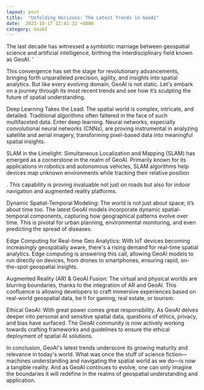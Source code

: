 ```yaml
---
layout: post
title:  "Unfolding Horizons: The Latest Trends in GeoAI"
date:  2023-10-17 22:41:32 +0800
category: GeoAI 
---
```


The last decade has witnessed a symbiotic marriage between geospatial science and artificial intelligence, birthing the interdisciplinary field known as GeoAI. '

This convergence has set the stage for revolutionary advancements, bringing forth unparalleled precision, agility, and insights into spatial analytics. But like every evolving domain, GeoAI is not static. Let's embark on a journey through its most recent trends and see how it’s sculpting the future of spatial understanding.  

Deep Learning Takes the Lead: The spatial world is complex, intricate, and detailed. Traditional algorithms often faltered in the face of such multifaceted data. Enter deep learning. Neural networks, especially convolutional neural networks (CNNs), are proving instrumental in analyzing satellite and aerial imagery, transforming pixel-based data into meaningful spatial insights. 

SLAM in the Limelight: Simultaneous Localization and Mapping (SLAM) has emerged as a cornerstone in the realm of GeoAI. Primarily known for its applications in robotics and autonomous vehicles, SLAM algorithms help devices map unknown environments while tracking their relative position

. This capability is proving invaluable not just on roads but also for indoor navigation and augmented reality platforms. 

Dynamic Spatial-Temporal Modeling: The world is not just about space; it’s about time too. The latest GeoAI models incorporate dynamic spatial-temporal components, capturing how geographical patterns evolve over time. This is pivotal for urban planning, environmental monitoring, and even predicting the spread of diseases. 

Edge Computing for Real-time Geo Analytics: With IoT devices becoming increasingly geospatially aware, there's a rising demand for real-time spatial analytics. Edge computing is answering this call, allowing GeoAI models to run directly on devices, from drones to smartphones, ensuring rapid, on-the-spot geospatial insights.

Augmented Reality (AR) & GeoAI Fusion: The virtual and physical worlds are blurring boundaries, thanks to the integration of AR and GeoAI. This confluence is allowing developers to craft immersive experiences based on real-world geospatial data, be it for gaming, real estate, or tourism.  

Ethical GeoAI: With great power comes great responsibility. As GeoAI delves deeper into personal and sensitive spatial data, questions of ethics, privacy, and bias have surfaced. The GeoAI community is now actively working towards crafting frameworks and guidelines to ensure the ethical deployment of spatial AI solutions.  

In conclusion, GeoAI's latest trends underscore its growing maturity and relevance in today's world. What was once the stuff of science fiction—machines understanding and navigating the spatial world as we do—is now a tangible reality. And as GeoAI continues to evolve, one can only imagine the boundaries it will redefine in the realms of geospatial understanding and application.
